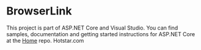 BrowserLink
=====

This project is part of ASP.NET Core and Visual Studio. You can find samples, documentation and getting started instructions for ASP.NET Core at the [Home](https://github.com/aspnet/home) repo.
Hotstar.com
